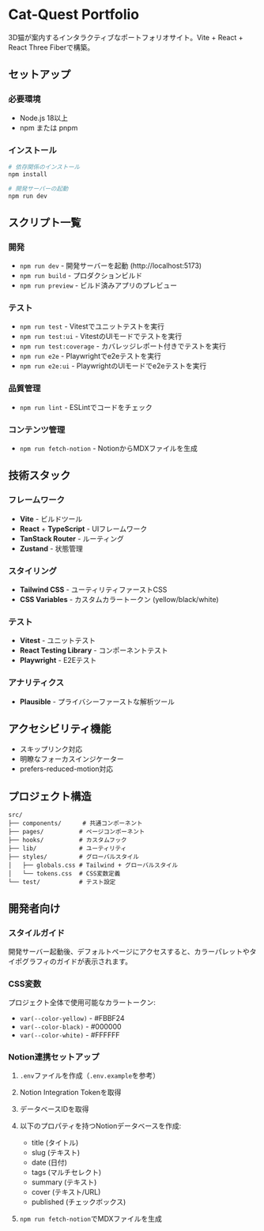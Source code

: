 # Cat-Quest Portfolio

3D猫が案内するインタラクティブなポートフォリオサイト。Vite + React + React Three Fiberで構築。

## セットアップ

### 必要環境
- Node.js 18以上
- npm または pnpm

### インストール
```bash
# 依存関係のインストール
npm install

# 開発サーバーの起動
npm run dev
```

## スクリプト一覧

### 開発
- `npm run dev` - 開発サーバーを起動 (http://localhost:5173)
- `npm run build` - プロダクションビルド
- `npm run preview` - ビルド済みアプリのプレビュー

### テスト
- `npm run test` - Vitestでユニットテストを実行
- `npm run test:ui` - VitestのUIモードでテストを実行
- `npm run test:coverage` - カバレッジレポート付きでテストを実行
- `npm run e2e` - Playwrightでe2eテストを実行
- `npm run e2e:ui` - PlaywrightのUIモードでe2eテストを実行

### 品質管理
- `npm run lint` - ESLintでコードをチェック

### コンテンツ管理
- `npm run fetch-notion` - NotionからMDXファイルを生成

## 技術スタック

### フレームワーク
- **Vite** - ビルドツール
- **React** + **TypeScript** - UIフレームワーク
- **TanStack Router** - ルーティング
- **Zustand** - 状態管理

### スタイリング
- **Tailwind CSS** - ユーティリティファーストCSS
- **CSS Variables** - カスタムカラートークン (yellow/black/white)

### テスト
- **Vitest** - ユニットテスト
- **React Testing Library** - コンポーネントテスト
- **Playwright** - E2Eテスト

### アナリティクス
- **Plausible** - プライバシーファーストな解析ツール

## アクセシビリティ機能
- スキップリンク対応
- 明瞭なフォーカスインジケーター
- prefers-reduced-motion対応

## プロジェクト構造
```
src/
├── components/      # 共通コンポーネント
├── pages/          # ページコンポーネント
├── hooks/          # カスタムフック
├── lib/            # ユーティリティ
├── styles/         # グローバルスタイル
│   ├── globals.css # Tailwind + グローバルスタイル
│   └── tokens.css  # CSS変数定義
└── test/           # テスト設定
```

## 開発者向け

### スタイルガイド
開発サーバー起動後、デフォルトページにアクセスすると、カラーパレットやタイポグラフィのガイドが表示されます。

### CSS変数
プロジェクト全体で使用可能なカラートークン:
- `var(--color-yellow)` - #FBBF24
- `var(--color-black)` - #000000
- `var(--color-white)` - #FFFFFF

### Notion連携セットアップ

1. `.env`ファイルを作成（`.env.example`を参考）
2. Notion Integration Tokenを取得
3. データベースIDを取得
4. 以下のプロパティを持つNotionデータベースを作成:
   - title (タイトル)
   - slug (テキスト)
   - date (日付)
   - tags (マルチセレクト)
   - summary (テキスト)
   - cover (テキスト/URL)
   - published (チェックボックス)

5. `npm run fetch-notion`でMDXファイルを生成
